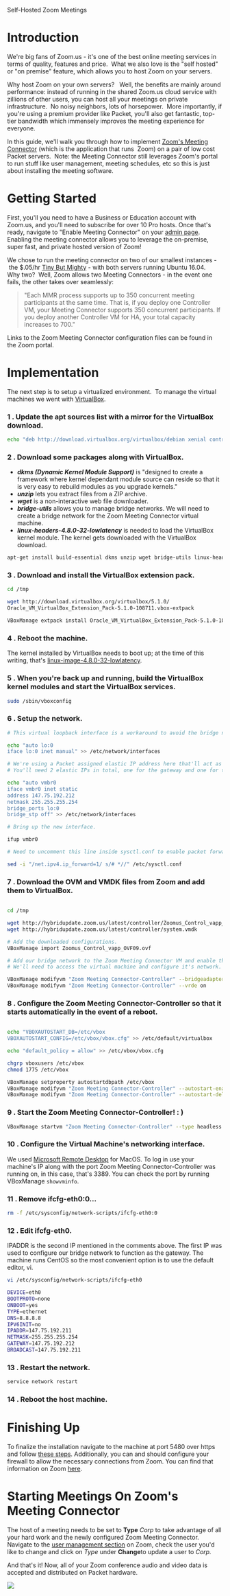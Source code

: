 <!--
<meta>
{
    "title":"Self-Hosted Zoom Meetings",
    "description":"Self-Hosted Zoom Meetings",
    "author":"Zalkar Ziiaidin",
    "github":"zalkar-z",
    "date": "2019/9/5",
    "email":"zak@packet.com",
    "tag":["Self-Hosted", "Zoom"]
}
</meta>
-->

Self-Hosted Zoom Meetings

# Introduction

We're big fans of Zoom.us - it's one of the best online meeting services in terms of quality, features and price.  What we also love is the "self hosted" or "on premise" feature, which allows you to host Zoom on your servers.  

Why host Zoom on your own servers?   Well, the benefits are mainly around performance: instead of running in the shared Zoom.us cloud service with zillions of other users, you can host all your meetings on private infrastructure.  No noisy neighbors, lots of horsepower.  More importantly, if you're using a premium provider like Packet, you'll also get fantastic, top-tier bandwidth which immensely improves the meeting experience for everyone.

In this guide, we'll walk you through how to implement [Zoom's Meeting Connector](https://support.zoom.us/hc/en-us/sections/200305473-Meeting-Connector) (which is the application that runs  Zoom) on a pair of low cost Packet servers.  Note: the Meeting Connector still leverages Zoom's portal to run stuff like user management, meeting schedules, etc so this is just about installing the meeting software. 

# Getting Started

First, you'll you need to have a Business or Education account with Zoom.us, and you'll need to subscribe for over 10 Pro hosts. Once that's ready, navigate to "Enable Meeting Connector" on your [admin page](https://zoom.us/account/hybrid). Enabling the meeting connector allows you to leverage the on-premise, super fast, and private hosted version of Zoom!

We chose to run the meeting connector on two of our smallest instances - the $.05/hr [Tiny But Mighty](https://www.packet.net/cloud/servers/t1-small/) - with both servers running Ubuntu 16.04.   Why two?  Well, Zoom allows two Meeting Connectors - in the event one fails, the other takes over seamlessly:

> "Each MMR process supports up to 350 concurrent meeting participants at the same time. That is, if you deploy one Controller VM, your Meeting Connector supports 350 concurrent participants. If you deploy another Controller VM for HA, your total capacity increases to 700."

Links to the Zoom Meeting Connector configuration files can be found in the Zoom portal. 

# Implementation

The next step is to setup a virtualized environment.  To manage the virtual machines we went with [VirtualBox](https://www.virtualbox.org/).

### **1**  . Update the apt sources list with a mirror for the VirtualBox download.

```bash
echo "deb http://download.virtualbox.org/virtualbox/debian xenial contrib" >> /etc/apt/sources.list
```

### **2**  . Download some packages along with VirtualBox.

* _**dkms (Dynamic Kernel Module Support)**_ is "designed to create a framework where kernel dependant module source can reside so that it is very easy to rebuild modules as you upgrade kernels."
* _**unzip**_ lets you extract files from a ZIP archive.
* _**wget**_ is a non-interactive web file downloader.
* _**bridge-utils**_ allows you to manage bridge networks. We will need to create a bridge network for the Zoom Meeting Connector virtual machine.
* _**linux-headers-4.8.0-32-lowlatency**_ is needed to load the VirtualBox kernel module. The kernel gets downloaded with the VirtualBox download.

```bash
apt-get install build-essential dkms unzip wget bridge-utils linux-headers-4.8.0-32-lowlatency virtualbox-5.1
```

### **3**  . Download and install the VirtualBox extension pack.

```bash
cd /tmp

wget http://download.virtualbox.org/virtualbox/5.1.0/
Oracle_VM_VirtualBox_Extension_Pack-5.1.0-108711.vbox-extpack

VBoxManage extpack install Oracle_VM_VirtualBox_Extension_Pack-5.1.0-108711.vbox-extpack
```

### **4**  . Reboot the machine.

The kernel installed by VirtualBox needs to boot up; at the time of this writing, that's [linux-image-4.8.0-32-lowlatency](http://packages.ubuntu.com/xenial/kernel/linux-image-4.8.0-32-lowlatency). 

### **5**  . When you're back up and running, build the VirtualBox kernel modules and start the VirtualBox services.

```bash
sudo /sbin/vboxconfig
```

### **6**  . Setup the network.

```bash
# This virtual loopback interface is a workaround to avoid the bridge not being available on reboot.

echo "auto lo:0
iface lo:0 inet manual" >> /etc/network/interfaces
```

```bash
# We're using a Packet assigned elastic IP address here that'll act as the gateway router for our virtual machine.
# You'll need 2 elastic IPs in total, one for the gateway and one for the virtual machine.

echo "auto vmbr0
iface vmbr0 inet static
address 147.75.192.212
netmask 255.255.255.254
bridge_ports lo:0
bridge_stp off" >> /etc/network/interfaces
```

```bash
# Bring up the new interface.

ifup vmbr0
```

```bash
# Need to uncomment this line inside sysctl.conf to enable packet forwarding for IPv4.

sed -i "/net.ipv4.ip_forward=1/ s/# *//" /etc/sysctl.conf
```

### **7**  . Download the OVM and VMDK files from Zoom and add them to VirtualBox.

```bash

cd /tmp

wget http://hybridupdate.zoom.us/latest/controller/Zoomus_Control_vapp_OVF09.ovf
wget http://hybridupdate.zoom.us/latest/controller/system.vmdk

# Add the downloaded configurations.
VBoxManage import Zoomus_Control_vapp_OVF09.ovf

# Add our bridge network to the Zoom Meeting Connector VM and enable the graphical interface.
# We'll need to access the virtual machine and configure it's network.

VBoxManage modifyvm "Zoom Meeting Connector-Controller" --bridgeadapter1 vmbr0
VBoxManage modifyvm "Zoom Meeting Connector-Controller" --vrde on
```

### **8**  . Configure the Zoom Meeting Connector-Controller so that it starts automatically in the event of a reboot.

```bash

echo "VBOXAUTOSTART_DB=/etc/vbox
VBOXAUTOSTART_CONFIG=/etc/vbox/vbox.cfg" >> /etc/default/virtualbox

echo "default_policy = allow" >> /etc/vbox/vbox.cfg

chgrp vboxusers /etc/vbox
chmod 1775 /etc/vbox

VBoxManage setproperty autostartdbpath /etc/vbox
VBoxManage modifyvm "Zoom Meeting Connector-Controller" --autostart-enabled on
VBoxManage modifyvm "Zoom Meeting Connector-Controller" --autostart-delay 30
```

### **9**  . Start the Zoom Meeting Connector-Controller! : )

```bash
VBoxManage startvm "Zoom Meeting Connector-Controller" --type headless
```

### **10**  . Configure the Virtual Machine's networking interface.

We used [Microsoft Remote Desktop](https://itunes.apple.com/us/app/microsoft-remote-desktop/id715768417?mt=12) for MacOS. To log in use your machine's IP along with the port Zoom Meeting Connector-Controller was running on, in this case, that's 3389. You can check the port by running VBoxManage `showvminfo`.

### **11**  . Remove ifcfg-eth0:0...

```bash
rm -f /etc/sysconfig/network-scripts/ifcfg-eth0:0
```

### **12**  . Edit ifcfg-eth0.

IPADDR is the second IP mentioned in the comments above. The first IP was used to configure our bridge network to function as the gateway. The machine runs CentOS so the most convenient option is to use the default editor, vi.

```bash
vi /etc/sysconfig/network-scripts/ifcfg-eth0
```

```bash
DEVICE=eth0
BOOTPROTO=none
ONBOOT=yes
TYPE=ethernet
DNS=8.8.8.8
IPV6INIT=no
IPADDR=147.75.192.211
NETMASK=255.255.255.254
GATEWAY=147.75.192.212
BROADCAST=147.75.192.211
```

### **13**  . Restart the network.

```bash
service network restart
```

### **14**  . Reboot the host machine.

# Finishing Up

To finalize the installation navigate to the machine at port 5480 over https and follow [these steps](https://support.zoom.us/hc/en-us/sections/200305473-Meeting-Connector). Additionally, you can and should configure your firewall to allow the necessary connections from Zoom. You can find that information on Zoom [here](https://support.zoom.us/hc/en-us/articles/202342006-Network-Firewall-Settings-for-Meeting-Connector). 

# Starting Meetings On Zoom's Meeting Connector

The host of a meeting needs to be set to **Type** _Corp_ to take advantage of all your hard work and the newly configured Zoom Meeting Connector. Navigate to the [user management section](https://zoom.us/account/user) on Zoom, check the user you'd like to change and click on _Type_ under **Change**to update a user to _Corp._

And that's it! Now, all of your Zoom conference audio and video data is accepted and distributed on Packet hardware.

![](/media/images/G5eY-screen.shot.2017.01.11.at.15.24.34.png)
